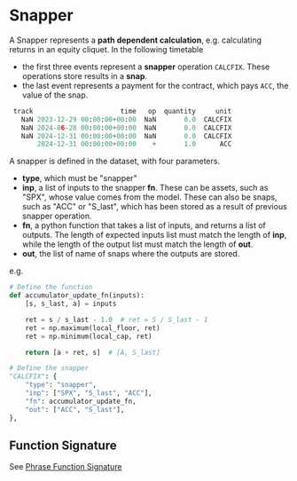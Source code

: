 # Snapper

A Snapper represents a **path dependent calculation**, e.g. calculating returns in an equity cliquet. In the following timetable

- the first three events represent a **snapper** operation `CALCFIX`. These operations store results in a **snap**.
- the last event represents a payment for the contract, which pays `ACC`, the value of the snap.

```python
 track                      time   op  quantity     unit
   NaN 2023-12-29 00:00:00+00:00  NaN       0.0  CALCFIX
   NaN 2024-06-28 00:00:00+00:00  NaN       0.0  CALCFIX
   NaN 2024-12-31 00:00:00+00:00  NaN       0.0  CALCFIX
       2024-12-31 00:00:00+00:00    +       1.0      ACC
```

A snapper is defined in the dataset, with four parameters. 

 - **type**, which must be "snapper"
 - **inp**, a list of inputs to the snapper **fn**. These can be assets, such as "SPX", whose value comes from the model. These can also be snaps, such as "ACC" or "S_last", which has been stored as a result of previous snapper operation. 
 - **fn**, a python function that takes a list of inputs, and returns a list of outputs. The length of expected inputs list must match the length of **inp**, while the length of the output list must match the length of **out**.
 - **out**, the list of name of snaps where the outputs are stored.  



e.g.
```python
# Define the function
def accumulator_update_fn(inputs):
    [s, s_last, a] = inputs

    ret = s / s_last - 1.0  # ret = S / S_last - 1
    ret = np.maximum(local_floor, ret)
    ret = np.minimum(local_cap, ret)

    return [a + ret, s]  # [A, S_last]

# Define the snapper
"CALCFIX": {
    "type": "snapper",
    "inp": ["SPX", "S_last", "ACC"],
    "fn": accumulator_update_fn,
    "out": ["ACC", "S_last"],
},
```


## Function Signature
See [Phrase Function Signature](phrase.md/#function-signature)